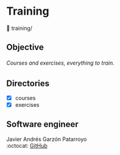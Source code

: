 # Training
:open_file_folder: training/

## Objective
###### Courses and exercises, everything to train.

## Directories
* [x] courses
* [x] exercises

## Software engineer
Javier Andrés Garzón Patarroyo  
:octocat: [GitHub](https://github.com/javierandresgp/)
